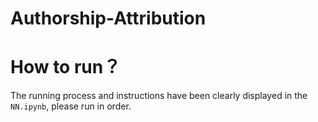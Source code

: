# Authorship-Attribution
# How to run？
The running process and instructions have been clearly displayed in the `NN.ipynb`, please run in order.
